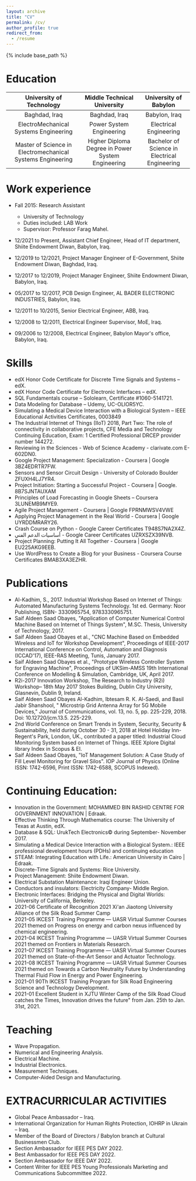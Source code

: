 ```yaml
---
layout: archive
title: "CV"
permalink: /cv/
author_profile: true
redirect_from:
  - /resume
---
```


{% include base_path %}

Education
======
| University of Technology |                                                          Middle Technical University |University of Babylon |
| :------------------------: |                                                     :-------------------------------: |  :-------------------------------: | 
| Baghdad, Iraq                                              |                                      Baghdad, Iraq | Babylon, Iraq |
| ElectroMechanical Systems Engineering                      |                           Power System Engineering | Electrical Engineering |
| Master of Science in Electromechanical Systems Engineering |  Higher Diploma Degree in Power System Engineering | Bachelor of Science in Electrical Engineering |

Work experience
======
* Fall 2015: Research Assistant
  * University of Technology
  * Duties included: LAB Work
  * Supervisor: Professor Farag Mahel.

* 12/2021 to Present, Assistant Chief Engineer, Head of IT department, Shiite Endowment Diwan, Babylon, Iraq.

* 12/2019 to 12/2021, Project Manager Engineer of E-Government, Shiite Endowment Diwan, Baghdad, Iraq.

* 12/2017 to 12/2019, Project Manager Engineer, Shiite Endowment Diwan, Babylon, Iraq.

* 05/2017 to 12/2017, PCB Design Engineer, AL BADER ELECTRONIC INDUSTRIES, Babylon, Iraq.

* 12/2011 to 10/2015, Senior Electrical Engineer, ABB, Iraq.

* 12/2008 to 12/2011, Electrical Engineer Supervisor, MoE, Iraq.

* 09/2006 to 12/2008, Electrical Engineer, Babylon Mayor's office, Babylon, Iraq.

Skills
======
-	edX Honor Code Certificate for Discrete Time Signals and Systems – edX.
-	edX Honor Code Certificate for Electronic Interfaces – edX.
-	SQL Fundamentals course – Sololearn, Certificate #1060-5141721.
-	Data Modeling for Database – Udemy, UC-OLIOR5YC.
-	Simulating a Medical Device Interaction with a Biological System – IEEE Educational Activities Certificates, 0003849
-	The Industrial Internet of Things (IIoT) 2018, Part Two: The role of connectivity in collaborative projects, CFE Media and Technology Continuing Education, Exam: 1 Certified Professional DRCEP provider number 144272.
-	Reviewing in the Sciences - Web of Science Academy - clarivate.com E-602DN0.
-	Google Project Management: Specialization - Coursera | Google 3BZ4EDRTR7FW.
-	Sensors and Sensor Circuit Design - University of Colorado Boulder ZFUXH4LJ7YR4.
-	Project Initiation: Starting a Successful Project - Coursera | Google.
	8B7SJNTAUXAM
-	Principles of Load Forecasting in Google Sheets – Coursera 3LUNEMB9MYE9.
-	Agile Project Management - Coursera | Google FPRNMWSV4VWE
-	Applying Project Management in the Real World - Coursera | Google UYRDDMRARY26.
-	Crash Course on Python - Google Career Certificates T948S7NA2X4Z.
- 	أساسیات الدعم الفني - Google Career Certificates UZRXSZX39NVB.
-	Project Planning: Putting It All Together - Coursera | Google EU225AKG9EEB.
-	Use WordPress to Create a Blog for your Business - Coursera Course Certificates BMAB3XA3EZHR.

Publications
======
 -	Al-Kadhim, S., 2017. Industrial Workshop Based on Internet of Things: Automated Manufacturing Systems Technology. 1st ed. Germany: Noor Publishing, ISBN- 3330965754, 9783330965751.
-	Saif Aldeen Saad Obayes, "Application of Computer Numerical Control Machine Based on Internet of Things System", M.SC. Thesis, University of Technology, 2017.
-	Saif Aldeen Saad Obayes et al., "CNC Machine Based on Embedded Wireless and IoT for Workshop Development", Proceedings of IEEE-2017 International Conference on Control, Automation and Diagnosis (ICCAD'17), IEEE-RAS Meeting, Tunis, January 2017.
-	Saif Aldeen Saad Obayes et al., "Prototype Wireless Controller System for Engraving Machine", Proceedings of UKSim-AMSS  19th International Conference on Modelling & Simulation, Cambridge, UK, April 2017.
-	R2i-2017 Innovation Workshop, The Research to Industry (R2i) Workshop– 18th May 2017 Stokes Building, Dublin City University, Glasnevin, Dublin 9, Ireland.
-	Saif Aldeen Saad Obayes Al-Kadhim, Ibtesam R. K. Al-Saedi, and Basil Jabir Shanshool, " Microstrip Grid Antenna Array for 5G Mobile Devices," Journal of Communications, vol. 13, no. 5, pp. 225-229, 2018. Doi: 10.12720/jcm.13.5. 225-229.
-	2nd World Conference on Smart Trends in System, Security, Security  & Sustainability, held during October 30 - 31, 2018 at Hotel Holiday Inn- Regent's Park, London, UK., contributed a paper titled: Industrial Cloud Monitoring System based on Internet of Things. IEEE Xplore Digital library Index in Scopus & EI.
-	Saif Aldeen Saad Obayes, "IoT Management Solution: A Case Study of Fill Level Monitoring for Gravel Silos". IOP Journal of Physics (Online ISSN: 1742-6596, Print ISSN: 1742-6588, SCOPUS Indexed).
  
Continuing Education:
======
- Innovation in the Government:  MOHAMMED BIN RASHID CENTRE FOR GOVERNMENT INNOVATION | Edraak.
- Effective Thinking Through Mathematics course: The University of Texas at Austin, edX.
- Database & SQL:  UrukTech Electronics© during September- November 2017.
- Simulating a Medical Device Interaction with a Biological System.: IEEE professional development hours (PDHs) and continuing education
- STEAM: Integrating Education with Life.: American University in Cairo | Edraak.
- Discrete-Time Signals and Systems: Rice University.
- Project Management: Shiite Endowment Diwan.
- Electrical Substation Maintenance: Iraqi Engineer Union.
- Conductors and insulators: Electricity Company- Middle Region.
- Electronic Interfaces: Bridging the Physical and Digital Worlds: University of California, Berkeley.
- 2021-06 Certificate of Recognition 2021 Xi'an Jiaotong University Alliance of the Silk Road Summer Camp
- 2021-05 IKCEST Training Programme — UASR Virtual Summer Courses 2021 themed on Progress on energy and carbon nexus influenced by chemical engineering.
- 2021-04 IKCEST Training Programme — UASR Virtual Summer Courses 2021 themed on Frontiers in Materials Research.
- 2021-07 IKCEST Training Programme — UASR Virtual Summer Courses 2021 themed on State-of-the-Art Sensor and Actuator Technology.
- 2021-08 IKCEST Training Programme — UASR Virtual Summer Courses 2021 themed on Towards a Carbon Neutrality Future by Understanding Thermal Fluid Flow in Energy and Power Engineering.
- 2021-01 90Th IKCEST Training Program for Silk Road Engineering Science and Technology Development.
- 2021-01 Excellent Student in XJTU Winter Camp of the Silk Road Cloud catches the Times, Innovation drives the future" from Jan. 25th to Jan. 31st, 2021.
  
Teaching
======
- Wave Propagation.
- Numerical and Engineering Analysis.
- Electrical Machine.
- Industrial Electronics.
- Measurement Techniques.
- Computer-Aided Design and Manufacturing.
  
# EXTRACURRICULAR ACTIVITIES
- Global Peace Ambassador – Iraq.
- International Organization for Human Rights Protection, IOHRP in Ukrain – Iraq.
- Member of the Board of Directors / Babylon branch at Cultural Businessmen Club.
- Section Ambassador for IEEE PES DAY 2022.
- Best Ambassador for IEEE PES DAY 2022.
- Section Ambassador for IEEE DAY 2022.
- Content Writer for IEEE PES Young Professionals Marketing and Communications Subcommittee 2022.
